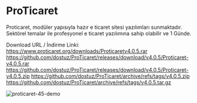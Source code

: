 # ProTicaret
Proticaret, modüler yapısıyla hazır e ticaret sitesi yazılımları sunmaktadır. Sektörel temalar ile profesyonel e ticaret yazılımına sahip olabilir ve 1 Günde.

Download URL / İndirme Linki:
https://www.proticaret.org/downloads/Proticaretv4.0.5.rar
https://github.com/dostuz/ProTicaret/releases/download/v4.0.5/Proticaret-v4.0.5.rar
https://github.com/dostuz/ProTicaret/releases/download/v4.0.5/Proticaret-v4.0.5.zip
https://github.com/dostuz/ProTicaret/archive/refs/tags/v4.0.5.zip
https://github.com/dostuz/ProTicaret/archive/refs/tags/v4.0.5.tar.gz



![proticaret-45-demo](https://user-images.githubusercontent.com/71993333/116024239-724d5100-a656-11eb-8039-7ddfbf396833.png)
